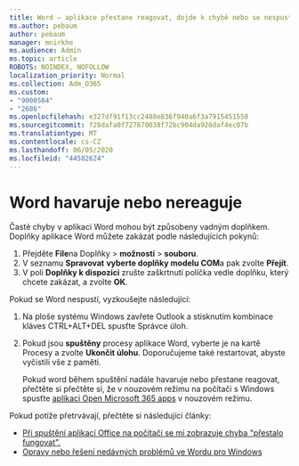 ```yaml
---
title: Word – aplikace přestane reagovat, dojde k chybě nebo se nespustí
ms.author: pebaum
author: pebaum
manager: mnirkhe
ms.audience: Admin
ms.topic: article
ROBOTS: NOINDEX, NOFOLLOW
localization_priority: Normal
ms.collection: Adm_O365
ms.custom:
- "9000584"
- "2686"
ms.openlocfilehash: e327df91f13cc2488e836f940a6f3a7915451558
ms.sourcegitcommit: f28dafa0f727870038f72bc904da926daf4ec07b
ms.translationtype: MT
ms.contentlocale: cs-CZ
ms.lasthandoff: 06/05/2020
ms.locfileid: "44582624"
---
```

# <a name="word-crashes-or-doesnt-respond"></a>Word havaruje nebo nereaguje

Časté chyby v aplikaci Word mohou být způsobeny vadným doplňkem. Doplňky aplikace Word můžete zakázat podle následujících pokynů:

1. Přejděte **File**na Doplňky  >  **možnosti**  >  **souboru**.
2. V seznamu **Spravovat** **vyberte doplňky modelu COM**a pak zvolte **Přejít**.
3. V poli **Doplňky k dispozici** zrušte zaškrtnutí políčka vedle doplňku, který chcete zakázat, a zvolte **OK**.

Pokud se Word nespustí, vyzkoušejte následující:

1.   Na ploše systému Windows zavřete Outlook a stisknutím kombinace kláves CTRL+ALT+DEL spusťte Správce úloh. 
2. Pokud jsou **spuštěny** procesy aplikace Word, vyberte je na kartě Procesy a zvolte **Ukončit úlohu**. Doporučujeme také restartovat, abyste vyčistili vše z paměti.

    Pokud word během spuštění nadále havaruje nebo přestane reagovat, přečtěte si přečtěte si, že v nouzovém režimu na počítači s Windows spusťte [aplikaci Open Microsoft 365 apps](https://support.office.com/article/Open-Office-apps-in-safe-mode-on-a-Windows-PC-dedf944a-5f4b-4afb-a453-528af4f7ac72) v nouzovém režimu.

Pokud potíže přetrvávají, přečtěte si následující články: 
- [Při spuštění aplikací Office na počítači se mi zobrazuje chyba "přestalo fungovat".](https://support.office.com/article/52bd7985-4e99-4a35-84c8-2d9b8301a2fa)
- [Opravy nebo řešení nedávných problémů ve Wordu pro Windows](https://support.office.com/article/bf6bf17c-2807-4871-83ce-e337ae8f0b86)